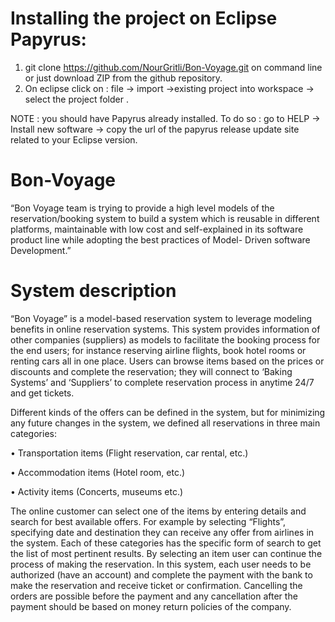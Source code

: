 
# Installing the project on Eclipse Papyrus:
  1. git clone https://github.com/NourGritli/Bon-Voyage.git on command line or just download ZIP from the github repository.
  2. On eclipse click on : file -> import ->existing project into workspace -> select the project folder .

NOTE : you should have Papyrus already installed. To do so : go to HELP -> Install new software -> copy the url of the papyrus  release update site related to your Eclipse version.


# Bon-Voyage
“Bon Voyage team is trying to provide a high level models of the reservation/booking system to build a system which is reusable in different platforms, maintainable with low cost and self-explained in its software product line while adopting the best practices of Model- Driven software Development.”


# System description

“Bon Voyage” is a model-based reservation system to leverage modeling benefits in online reservation systems. This system provides information of other companies (suppliers) as models to facilitate the booking process for the end users; for instance reserving airline flights, book hotel rooms or renting cars all in one place. Users can browse items based on the prices or discounts and complete the reservation; they will connect to ‘Baking Systems’ and ‘Suppliers’ to complete reservation process in anytime 24/7 and get tickets. 

Different kinds of the offers can be defined in the system, but for minimizing any future changes in the system, we defined all reservations in three main categories:

• Transportation items (Flight reservation, car rental, etc.)

• Accommodation items (Hotel room, etc.)

• Activity items (Concerts, museums etc.)

The online customer can select one of the items by entering details and search for best available offers. For example by selecting “Flights”, specifying date and destination they can receive any offer from airlines in the system. Each of these categories has the specific form of search to get the list of most pertinent results. By selecting an item user can continue the process of making the reservation. In this system, each user needs to be authorized (have an account) and complete the payment with the bank to make the reservation and receive ticket or confirmation. Cancelling the orders are possible before the payment and any cancellation after the payment should be based on money return policies of the company.
